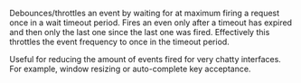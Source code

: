 ﻿Debounces/throttles an event by waiting for at maximum firing a request once in a wait timeout period. Fires an even only after a timeout has expired and then only the last one since the last one was fired. Effectively this throttles the event frequency to once in the timeout period.

Useful for reducing the amount of events fired for very chatty interfaces. For example, window resizing or auto-complete key acceptance.